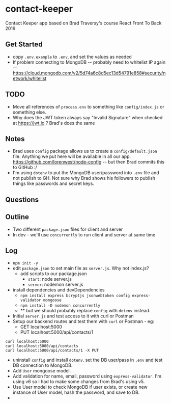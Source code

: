 # contact-keeper

Contact Keeper app based on Brad Traversy's course React Front To Back 2019

## Get Started
- copy `.env.example` to `.env`, and set the values as needed
- If problem connecting to MongoDB -- probably need to whitelist IP again -- https://cloud.mongodb.com/v2/5d74a6c8d5ec13d54791e858#security/network/whitelist

## TODO
- Move all references of `process.env` to something like `config/index.js` or something else.
- Why does the JWT token always say "Invalid Signature" when checked at https://jwt.io ?  Brad's does the same

## Notes
- Brad uses `config` package allows us to create a `config/default.json` file.  Anything we put here will be available in all our app. https://github.com/lorenwest/node-config -- but then Brad commits this to GitHub :/
- I'm using `dotenv` to put the MongoDB user/password into `.env` file and not publish to GH.  Not sure why Brad shows his followers to publish things like passwords and secret keys.

## Questions

## Outline
- Two different `package.json` files for client and server
- In dev - we'll use `concurrently` to run client and server at same time

## Log
- `npm init -y`
- edit `package.json` to set main file as `server.js`.  Why not index.js?
  - add scripts to our package.json
    - `start`: node server.js
    - `server`: nodemon server.js
- install dependencies and devDependencies
  - `npm install express bcryptjs jsonwebtoken config express-validator mongoose`
  - `npm install -D nodemon concurrently`
  - ** but we should probably replace `config` with `dotenv` instead.
- Initial `server.js` and test access to it with curl or Postman
- Setup our backend routes and test them with `curl` or Postman - eg:
  - GET localhost:5000
  - PUT localhost:5000/api/contacts/1
```
curl localhost:5000
curl localhost:5000/api/contacts
curl localhost:5000/api/contacts/1 -X PUT
```
- uninstall `config` and install `dotenv`.  set the DB user/pass in `.env` and test DB connection to MongoDB.
- Add `User` mongoose model.
- Add validation for name, email, password using `express-validator`.  I'm using v6 so I had to make some changes from Brad's using v5.  
- Use User model to check MongoDB if user exists, or create new instance of User model, hash the password, and save to DB.
- 